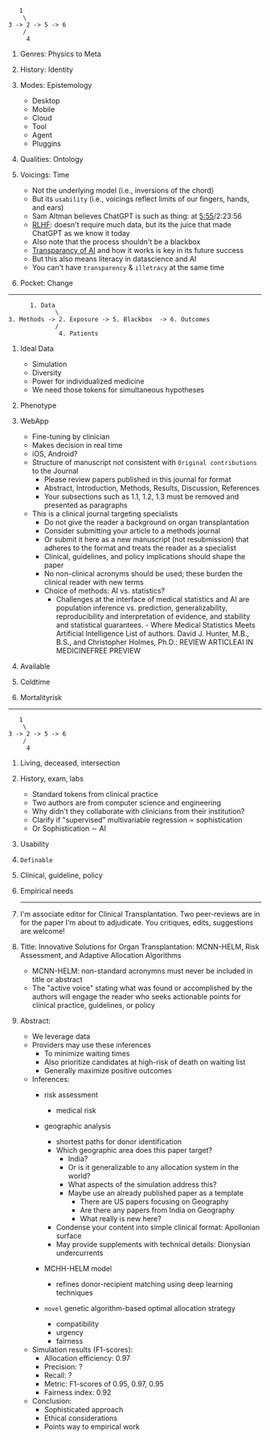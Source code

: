 ```
   1
    \
3 -> 2 -> 5 -> 6
    /
     4
```

1. Genres: Physics to Meta
2. History: Identity
3. Modes: Epistemology
   - Desktop
   - Mobile
   - Cloud
   - Tool
   - Agent
   - Pluggins
     
4. Qualities: Ontology
5. Voicings: Time
   - Not the underlying model (i.e., inversions of the chord)
   - But its `usability` (i.e., voicings reflect limits of our fingers, hands, and ears)
   - Sam Altman believes ChatGPT is such as thing: at [5:55](https://www.youtube.com/watch?v=L_Guz73e6fw)/2:23:56
   - [RLHF](https://en.wikipedia.org/wiki/Reinforcement_learning_from_human_feedback): doesn't require much data, but its the juice that made ChatGPT as we know it today
   - Also note that the process shouldn't be a blackbox
   - [Transparancy of AI](https://www.youtube.com/watch?v=X15o2sG8HF4) and how it works is key in its future success
   - But this also means literacy in datascience and AI
   - You can't have `transparency` & `illetracy` at the same time
     
6. Pocket: Change

---

```
      1. Data
             \
3. Methods -> 2. Exposure -> 5. Blackbox  -> 6. Outcomes
             /
              4. Patients
```

1. Ideal Data
   - Simulation
   - Diversity
   - Power for individualized medicine
   - We need those tokens for simultaneous hypotheses
   
     
2. Phenotype
3. WebApp
   - Fine-tuning by clinician
   - Makes decision in real time
   - iOS, Android?
   - Structure of manuscript not consistent with `Original contributions` to the Journal
     - Please review papers published in this journal for format
     - Abstract, Introduction, Methods, Results, Discussion, References
     - Your subsections such as 1.1, 1.2, 1.3 must be removed and presented as paragraphs
   - This is a clinical journal targeting specialists
     - Do not give the reader a background on organ transplantation
     - Consider submitting your article to a methods journal
     - Or submit it here as a new manuscript (not resubmission) that adheres to the format and treats the reader as a specialist
     - Clinical, guidelines, and policy implications should shape the paper
     - No non-clinical acronyms should be used; these burden the clinical reader with new terms
     - Choice of methods: AI vs. statistics?
       - Challenges at the interface of medical statistics and AI are population inference vs. prediction, generalizability, reproducibility and interpretation of evidence, and stability and statistical guarantees. - Where Medical Statistics Meets Artificial Intelligence
List of authors.
David J. Hunter, M.B., B.S., and Christopher Holmes, Ph.D.: REVIEW ARTICLEAI IN MEDICINEFREE PREVIEW
     
4. Available
5. Coldtime
6. Mortalityrisk

---

```
   1
    \
3 -> 2 -> 5 -> 6
    /
     4
```

1. Living, deceased, intersection
2. History, exam, labs
   - Standard tokens from clinical practice
   - Two authors are from computer science and engineering
   - Why didn't they collaborate with clinicians from their institution?
   - Clarify if "supervised" multivariable regression $\propto$ sophistication
   - Or Sophistication $\sim$ AI
     
3. Usability
4. `Definable`
5. Clinical, guideline, policy
6. Empirical needs

   ---

1. I'm associate editor for Clinical Transplantation. Two peer-reviews are in for the paper I'm about to adjudicate. You critiques, edits, suggestions are welcome!
2. Title: Innovative Solutions for Organ Transplantation: MCNN-HELM, Risk Assessment, and Adaptive Allocation Algorithms
   - MCNN-HELM: non-standard acronymns must never be included in title or abstract
   - The "active voice" stating what was found or accomplished by the authors will engage the reader who seeks actionable points for clinical practice, guidelines, or policy
3. Abstract:
   - We leverage data 
   - Providers may use these inferences
      - To minimize waiting times
      - Also prioritize candidates at high-risk of death on waiting list
      - Generally maximize positive outcomes
   - Inferences:
      - risk assessment
         - medical risk
      - geographic analysis
         - shortest paths for donor identification
         - Which geographic area does this paper target?
            - India?
            - Or is it generalizable to any allocation system in the world?
            - What aspects of the simulation address this?
            - Maybe use an already published paper as a template
              - There are US papers focusing on Geography
              - Are there any papers from India on Geography
              - What really is new here?
        - Condense your content into simple clinical format: Apollonian surface
        - May provide supplements with technical details: Dionysian undercurrents
              
      - MCHH-HELM model
         - refines donor-recipient matching using deep learning techniques 
      - `novel` genetic algorithm-based optimal allocation strategy
         - compatibility
         - urgency
         - fairness
   - Simulation results (F1-scores):
      - Allocation efficiency: 0.97
      - Precision: ?
      - Recall: ?
      - Metric: F1-scores of 0.95, 0.97, 0.95
      - Fairness index: 0.92
   - Conclusion:
      - Sophisticated approach
      - Ethical considerations
      - Points way to empirical work

